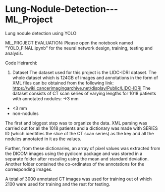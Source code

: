 # Lung-Nodule-Detection---ML_Project
Lung nodule detection using YOLO


ML_PROJECT EVALUATION: Please open the notebook named "YOLO_FINAL.ipynb" for the neural network design, training, testing and analysis. 

Code Heirarchi: 

1. Dataset
The dataset used for this project is the LIDC-IDRI dataset. The whole dataset which is 124GB of images and annotations in the form of XML files can be obtained from the following link: 
https://wiki.cancerimagingarchive.net/display/Public/LIDC-IDRI
The dataset consists of CT scan series of varying lengths for 1018 patients with annotated nodules:
->3 mm 
- <3 mm
- non-nodules

The first and biggest step was to organize the data. XML parsing was carried out for all the 1018 patients and a dictionary was made with SERIES ID (which identifies the slice of the CT scan series) as the key and all the nodules annotated in it as the values. 

Further, from these dictionaries, an array of pixel values was extracted from the DICOM images using the pydicom package and was stored in a separate folder after rescaling using the mean and standard deviation. Another folder contained the co-ordinates of the annotations for the corresponding images. 

A total of 3000 annotated CT images was used for training out of which 2100 were used for training and the rest for testing. 

